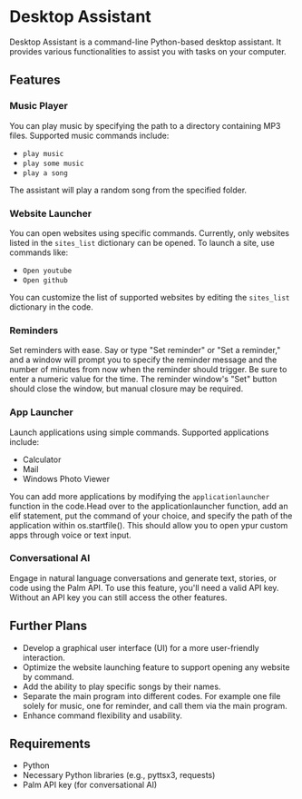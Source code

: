 # Desktop Assistant

Desktop Assistant is a command-line Python-based desktop assistant. It provides various functionalities to assist you with tasks on your computer.

## Features

### Music Player
You can play music by specifying the path to a directory containing MP3 files. Supported music commands include:
- `play music`
- `play some music`
- `play a song`

The assistant will play a random song from the specified folder.

### Website Launcher
You can open websites using specific commands. Currently, only websites listed in the `sites_list` dictionary can be opened. To launch a site, use commands like:
- `Open youtube`
- `Open github`

You can customize the list of supported websites by editing the `sites_list` dictionary in the code.

### Reminders
Set reminders with ease. Say or type "Set reminder" or "Set a reminder," and a window will prompt you to specify the reminder message and the number of minutes from now when the reminder should trigger. Be sure to enter a numeric value for the time. The reminder window's "Set" button should close the window, but manual closure may be required.

### App Launcher
Launch applications using simple commands. Supported applications include:
- Calculator
- Mail
- Windows Photo Viewer

You can add more applications by modifying the `applicationlauncher` function in the code.Head over to the applicationlauncher function, add an elif statement, put the command of your choice, and specify the path of the application within os.startfile(). This should allow you to open ypur custom apps through voice or text input.

### Conversational AI
Engage in natural language conversations and generate text, stories, or code using the Palm API. To use this feature, you'll need a valid API key.
Without an API key you can still access the other features.

## Further Plans
- Develop a graphical user interface (UI) for a more user-friendly interaction.
- Optimize the website launching feature to support opening any website by command.
- Add the ability to play specific songs by their names.
- Separate the main program into different codes. For example one file solely for music, one for reminder, and call them via the main program.
- Enhance command flexibility and usability.

## Requirements
- Python
- Necessary Python libraries (e.g., pyttsx3, requests)
- Palm API key (for conversational AI)
